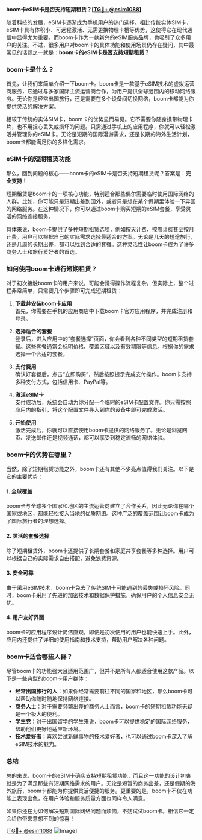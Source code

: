**boom卡eSIM卡是否支持短期租赁？[[TG💪+ @esim1088](https://t.me/s/esim1088)]**

随着科技的发展，eSIM卡逐渐成为手机用户的热门选择。相比传统实体SIM卡，eSIM卡具有体积小、可远程激活、无需更换物理卡槽等优势，这使得它在现代通信中显得尤为重要。而boom卡作为一款新兴的eSIM服务品牌，也吸引了众多用户的关注。不过，很多用户对boom卡的具体功能和使用场景仍存在疑问，其中最常见的话题之一就是：**boom卡的eSIM卡是否支持短期租赁？**

### boom卡是什么？

首先，让我们来简单介绍一下boom卡。boom卡是一款基于eSIM技术的虚拟运营商服务，它通过与多家国际主流运营商合作，为用户提供全球范围内的移动网络服务。无论你是经常出国旅行，还是需要在多个设备间切换网络，boom卡都能为你提供灵活的解决方案。

相较于传统的实体SIM卡，boom卡的优势显而易见。它不需要你随身携带物理卡片，也不用担心丢失或损坏的问题。只需通过手机上的应用程序，你就可以轻松激活并管理你的eSIM卡。无论是短期的国际漫游需求，还是长期的海外生活计划，boom卡都能满足你的多样化需求。

### eSIM卡的短期租赁功能

那么，回到问题的核心——boom卡的eSIM卡是否支持短期租赁呢？答案是：**完全支持！**

短期租赁是boom卡的一项核心功能，特别适合那些偶尔需要临时使用国际网络的人群。比如，你可能只是短期出差到国外，或者只是想在某个假期里体验一下异国的网络服务。在这种情况下，你可以通过boom卡购买短期的eSIM套餐，享受灵活的网络连接服务。

具体来说，boom卡提供了多种短期租赁选项，例如按天计费、按周计费甚至按月计费。用户可以根据自己的实际需求选择最适合的方案。无论是几天的短途旅行，还是几周的长期出差，都可以找到合适的套餐。这种灵活性让boom卡成为了许多商务人士和旅行爱好者的首选。

### 如何使用boom卡进行短期租赁？

对于初次接触boom卡的用户来说，可能会觉得操作流程复杂。但实际上，整个过程非常简单，只需要几个步骤即可完成短期租赁：

1. **下载并安装boom卡应用**  
   首先，你需要在手机的应用商店中下载boom卡官方应用程序，并完成注册和登录。

2. **选择适合的套餐**  
   登录后，进入应用中的“套餐选择”页面，你会看到各种不同类型的短期租赁套餐。这些套餐通常会标明价格、覆盖区域以及有效期限等信息。根据你的需求选择一个合适的套餐。

3. **支付费用**  
   确认好套餐后，点击“立即购买”，然后按照提示完成支付操作。boom卡支持多种支付方式，包括信用卡、PayPal等。

4. **激活eSIM卡**  
   支付成功后，系统会自动为你分配一个临时的eSIM卡配置文件。你只需按照应用内的指引，将这个配置文件导入到你的设备中即可完成激活。

5. **开始使用**  
   激活完成后，你就可以直接使用boom卡提供的网络服务了。无论是浏览网页、发送邮件还是视频通话，都可以享受到稳定流畅的网络体验。

### boom卡的优势在哪里？

当然，除了短期租赁功能之外，boom卡还有其他不少亮点值得我们关注。以下是它的主要优势：

#### 1. 全球覆盖  
boom卡与全球多个国家和地区的主流运营商建立了合作关系，因此无论你在哪个国家或地区，都能轻松接入当地的优质网络。这种广泛的覆盖范围让boom卡成为了国际旅行者的理想选择。

#### 2. 灵活的套餐选择  
除了短期租赁外，boom卡还提供了长期套餐和家庭共享套餐等多种选择。用户可以根据自己的实际需求自由搭配，避免浪费资源。

#### 3. 安全可靠  
由于采用eSIM技术，boom卡免去了传统SIM卡可能遇到的丢失或损坏风险。同时，boom卡采用了先进的加密技术和数据保护措施，确保用户的个人信息安全无忧。

#### 4. 用户友好界面  
boom卡的应用程序设计简洁直观，即使是初次使用的用户也能快速上手。此外，应用内还提供了详细的使用指南和技术支持，帮助用户解决各种问题。

### boom卡适合哪些人群？

尽管boom卡的功能强大且适用范围广，但并不是所有人都适合使用这款产品。以下是一些典型的boom卡用户群体：

- **经常出国旅行的人**：如果你经常需要前往不同的国家和地区，那么boom卡可以帮助你随时随地保持网络连接。
- **商务人士**：对于需要频繁出差的商务人士而言，boom卡的短期租赁功能无疑是一个极大的便利。
- **学生党**：对于出国留学的学生来说，boom卡可以提供稳定的国际网络服务，帮助他们更好地适应新环境。
- **技术爱好者**：喜欢尝试新鲜事物的技术爱好者，也可以通过boom卡深入了解eSIM技术的魅力。

### 总结

总的来说，boom卡的eSIM卡确实支持短期租赁功能，而且这一功能的设计初衷就是为了满足那些有短期网络需求的用户。无论是短暂的商务出差，还是假期的海外旅行，boom卡都能为你提供灵活便捷的服务。更重要的是，boom卡不仅在功能上表现出色，在用户体验和服务质量方面也同样令人满意。

如果你还在为如何解决短期国际网络问题而烦恼，不妨试试boom卡。相信它一定会给你带来意想不到的惊喜！

[[TG💪+ @esim1088](https://t.me/s/esim1088) ![Image](https://i.postimg.cc/4NQfJmqS/Snipaste-2025-05-13-00-14-12.png)]